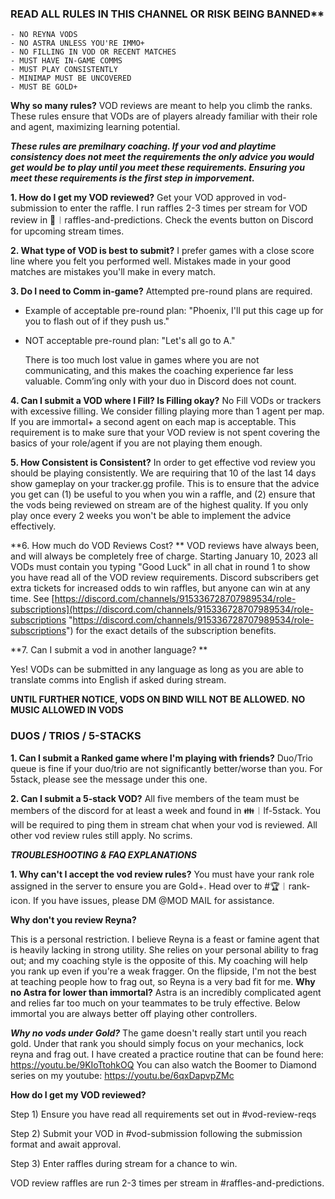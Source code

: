 ### READ ALL RULES IN THIS CHANNEL OR RISK BEING BANNED**
    - NO REYNA VODS 
    - NO ASTRA UNLESS YOU'RE IMMO+ 
    - NO FILLING IN VOD OR RECENT MATCHES 
    - MUST HAVE IN-GAME COMMS 
    - MUST PLAY CONSISTENTLY 
    - MINIMAP MUST BE UNCOVERED 
    - MUST BE GOLD+ 


**Why so many rules?**
	VOD reviews are meant to help you climb the ranks. These rules ensure that VODs are of players already familiar with their role and agent, maximizing learning potential.  

***These rules are premilnary coaching. If your vod and playtime consistency does not meet the requirements the only advice you would get would be to play until you meet these requirements. Ensuring you meet these requirements is the first step in imporvement.***

**1. How do I get my VOD reviewed?**
	Get your VOD approved in vod-submission to enter the raffle. I run raffles 2-3 times per stream for VOD review in 🎰︱raffles-and-predictions. Check the events button on Discord for upcoming stream times. 

**2. What type of VOD is best to submit?**
	I prefer games with a close score line where you felt you performed well. Mistakes made in your good matches are mistakes you'll make in every match. 

**3. Do I need to Comm in-game?** 
Attempted pre-round plans are required. 
- Example of acceptable pre-round plan: "Phoenix, I'll put this cage up for you to flash out of if they push us."
- NOT acceptable pre-round plan: "Let's all go to A."

	There is too much lost value in games where you are not communicating, and this makes the coaching experience far less valuable. Comm’ing only with your duo in Discord does not count. 
	
**4. Can I submit a VOD where I Fill? Is Filling okay?** 
	No Fill VODs or trackers with excessive filling.  We consider filling playing more than 1 agent per map. If you are immortal+ a second agent on each map is acceptable. This requirement is to make sure that your VOD review is not spent covering the basics of your role/agent if you are not playing them enough. 

**5. How Consistent is Consistent?**
		In order to get effective vod review you should be playing consistently. We are requiring that 10 of the last 14 days show gameplay on your tracker.gg profile. This is to ensure that the advice you get can (1) be useful to you when you win a raffle, and (2) ensure that the vods being reviewed on stream are of the highest quality. If you only play once every 2 weeks you won't be able to implement the advice effectively.
    
**6. How much do VOD Reviews Cost? **
	VOD reviews have always been, and will always be completely free of charge. Starting January 10, 2023 all VODs must contain you typing "Good Luck" in all chat in round 1 to show you have read all of the VOD review requirements. Discord subscribers get extra tickets for increased odds to win raffles, but anyone can win at any time. See [https://discord.com/channels/915336728707989534/role-subscriptions](https://discord.com/channels/915336728707989534/role-subscriptions "https://discord.com/channels/915336728707989534/role-subscriptions") for the exact details of the subscription benefits. 
	
 **7. Can I submit a vod in another language? **
 
 Yes! VODs can be submitted in any language as long as you are able to translate comms into English if asked during stream. 
 
 **UNTIL FURTHER NOTICE, VODS ON BIND WILL NOT BE ALLOWED.** 
 **NO MUSIC ALLOWED IN VODS**
    
### DUOS / TRIOS / 5-STACKS
    
**1. Can I submit a Ranked game where I'm playing with friends?** 
	Duo/Trio queue is fine if your duo/trio are not significantly better/worse than you. For 5stack, please see the message under this one. 
	
**2. Can I submit a 5-stack VOD?** 
	All five members of the team must be members of the discord for at least a week and found in 👪︱lf-5stack. You will be required to ping them in stream chat when your vod is reviewed. All other vod review rules still apply. No scrims.

	
***TROUBLESHOOTING & FAQ EXPLANATIONS***

**1. Why can't I accept the vod review rules?** 
You must have your rank role assigned in the server to ensure you are Gold+. Head over to #🏆︱rank-icon. If you have issues, please DM @MOD MAIL for assistance. 

**Why don't you review Reyna?** 

This is a personal restriction. I believe Reyna is a feast or famine agent that is heavily lacking in strong utility. She relies on your personal ability to frag out; and my coaching style is the opposite of this. My coaching will help you rank up even if you're a weak fragger. On the flipside, I'm not the best at teaching people how to frag out, so Reyna is a very bad fit for me. **Why no Astra for lower than immortal?** Astra is an incredibly complicated agent and relies far too much on your teammates to be truly effective. Below immortal you are always better off playing other controllers.

***Why no vods under Gold?***
	The game doesn't really start until you reach gold. Under that rank you should simply focus on your mechanics, lock reyna and frag out. I have created a practice routine that can be found here: https://youtu.be/9KIoTtohkOQ 
	You can also watch the Boomer to Diamond series on my youtube: https://youtu.be/6qxDapvpZMc


**How do I get my VOD reviewed?** 

  Step 1) Ensure you have read all requirements set out in #vod-review-reqs 
  
  Step 2) Submit your VOD in #vod-submission following the submission format and await approval. 
  
  Step 3) Enter raffles during stream for a chance to win.
  
  VOD review raffles are run 2-3 times per stream in #raffles-and-predictions. 
